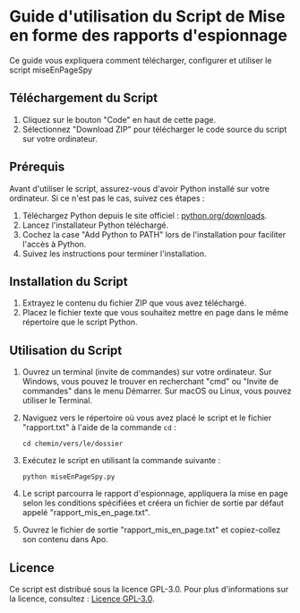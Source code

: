 # Guide d'utilisation du Script de Mise en forme des rapports d'espionnage

Ce guide vous expliquera comment télécharger, configurer et utiliser le script miseEnPageSpy 
## Téléchargement du Script

1. Cliquez sur le bouton "Code" en haut de cette page.
2. Sélectionnez "Download ZIP" pour télécharger le code source du script sur votre ordinateur.

## Prérequis

Avant d'utiliser le script, assurez-vous d'avoir Python installé sur votre ordinateur. Si ce n'est pas le cas, suivez ces étapes :

1. Téléchargez Python depuis le site officiel : [python.org/downloads](https://www.python.org/downloads/).
2. Lancez l'installateur Python téléchargé.
3. Cochez la case "Add Python to PATH" lors de l'installation pour faciliter l'accès à Python.
4. Suivez les instructions pour terminer l'installation.

## Installation du Script

1. Extrayez le contenu du fichier ZIP que vous avez téléchargé.
2. Placez le fichier texte que vous souhaitez mettre en page dans le même répertoire que le script Python.

## Utilisation du Script

1. Ouvrez un terminal (invite de commandes) sur votre ordinateur. Sur Windows, vous pouvez le trouver en recherchant "cmd" ou "Invite de commandes" dans le menu Démarrer. Sur macOS ou Linux, vous pouvez utiliser le Terminal.

2. Naviguez vers le répertoire où vous avez placé le script et le fichier "rapport.txt" à l'aide de la commande `cd` :

   ```
   cd chemin/vers/le/dossier
   ```

3. Exécutez le script en utilisant la commande suivante :

   ```
   python miseEnPageSpy.py
   ```

4. Le script parcourra le rapport d'espionnage, appliquera la mise en page selon les conditions spécifiées et créera un fichier de sortie par défaut appelé "rapport_mis_en_page.txt".

5. Ouvrez le fichier de sortie "rapport_mis_en_page.txt" et copiez-collez son contenu dans Apo.

## Licence

Ce script est distribué sous la licence GPL-3.0. Pour plus d'informations sur la licence, consultez : [Licence GPL-3.0](https://www.gnu.org/licenses/gpl-3.0.en.html).

